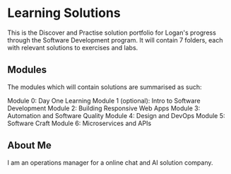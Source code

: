 # Learning Solutions
This is the Discover and Practise solution portfolio for Logan's progress through the Software Development program. It will contain 7 folders, each with relevant solutions to exercises and labs.

## Modules

The modules which will contain solutions are summarised as such:

Module 0: Day One Learning
Module 1 (optional): Intro to Software Development
Module 2: Building Responsive Web Apps
Module 3: Automation and Software Quality
Module 4: Design and DevOps
Module 5: Software Craft
Module 6: Microservices and APIs

## About Me
I am an operations manager for a online chat and AI solution company.
